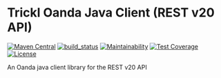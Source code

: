 # Trickl Oanda Java Client (REST v20 API)
[![Maven Central](https://maven-badges.herokuapp.com/maven-central/com.github.trickl/oanda-java-client/badge.svg)](https://maven-badges.herokuapp.com/maven-central/com.github.trickl/oanda-java-client)
[![build_status](https://travis-ci.com/trickl/oanda-java-client.svg?branch=master)](https://travis-ci.com/trickl/oanda-java-client)
[![Maintainability](https://api.codeclimate.com/v1/badges/2d798ceb0b70aa4ceca0/maintainability)](https://codeclimate.com/github/trickl/oanda-java-client/maintainability)
[![Test Coverage](https://api.codeclimate.com/v1/badges/2d798ceb0b70aa4ceca0/test_coverage)](https://codeclimate.com/github/trickl/oanda-java-client/test_coverage)
[![License](https://img.shields.io/badge/License-Apache%202.0-blue.svg)](https://opensource.org/licenses/Apache-2.0)

An Oanda java client library for the REST v20 API

